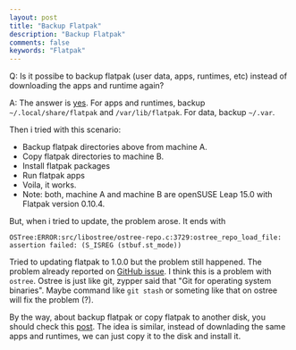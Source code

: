 ```yaml
---
layout: post
title: "Backup Flatpak"
description: "Backup Flatpak"
comments: false
keywords: "Flatpak"
---
```


Q: Is it possibe to backup flatpak (user data, apps, runtimes, etc) instead of downloading the apps and runtime again?

A: The answer is [yes](https://twitter.com/FlatpakApps/status/1034094451101196288). For apps and runtimes, backup `~/.local/share/flatpak` and `/var/lib/flatpak`. For data, backup `~/.var`.

Then i tried with this scenario:

* Backup flatpak directories above from machine A.
* Copy flatpak directories to machine B.
* Install flatpak packages
* Run flatpak apps
* Voila, it works.
* Note: both, machine A and machine B are openSUSE Leap 15.0 with Flatpak version 0.10.4.

But, when i tried to update, the problem arose. It ends with 
```
OSTree:ERROR:src/libostree/ostree-repo.c:3729:ostree_repo_load_file: assertion failed: (S_ISREG (stbuf.st_mode))
```
Tried to updating flatpak to 1.0.0 but the problem still happened. The problem already reported on [GitHub issue](https://github.com/flatpak/flatpak/issues/1343#issuecomment-421693387). I think this is a problem with `ostree`. Ostree is just like git, zypper said that "Git for operating system binaries". Maybe command like `git stash` or someting like that on ostree will fix the problem (?).

By the way, about backup flatpak or copy flatpak to another disk, you should check this [post](https://treitter.livejournal.com/16005.html). The idea is similar, instead of downlading the same apps and runtimes, we can just copy it to the disk and install it. 
